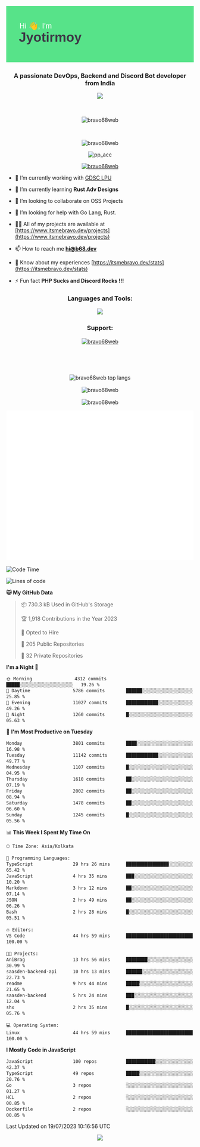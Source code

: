 <p align="center"><img src="header.png"></p>
<h3 align="center">A passionate DevOps, Backend and Discord Bot developer from India</h3>

<p align="center"><a href="https://discord.com/users/457039372009865226"><img src="https://lanyard-profile-readme.vercel.app/api/457039372009865226"></a></p>
                           
<br>
<p align="center"> <img src="https://komarev.com/ghpvc/?username=bravo68web&label=Profile%20views&color=0e75b6&style=flat" alt="bravo68web" /> </p>
<br>


<p align="center"><img src="https://github-profile-trophy.vercel.app/?username=bravo68web&theme=discord&column=3&row=2" alt="bravo68web" /> </p>
<p align="center"><img src="https://osu-embed.b68dev.xyz/pp_acc" alt="pp_acc" /> </p>

<p align="center"> <a href="https://twitter.com/bravo68web" target="blank"><img src="https://img.shields.io/twitter/follow/bravo68web?logo=twitter&style=for-the-badge" alt="bravo68web" /></a> </p>

- 🔭 I’m currently working with [GDSC LPU](https://gdsclpu.live/)

- 🌱 I’m currently learning **Rust Adv Designs**

- 👯 I’m looking to collaborate on OSS Projects

- 🤝 I’m looking for help with Go Lang, Rust.

- 👨‍💻 All of my projects are available at [https://www.itsmebravo.dev/projects](https://www.itsmebravo.dev/projects)

<!-- - 💬 Ask me about **DF Techs** -->

- 📫 How to reach me **hi@b68.dev**

- 📄 Know about my experiences [https://itsmebravo.dev/stats](https://itsmebravo.dev/stats)

- ⚡ Fun fact **PHP Sucks and Discord Rocks !!!**

<h3 align="center">Languages and Tools:</h3>
<p align="center"> 
<img src="https://skillicons.dev/icons?i=aws,bash,c,cs,cpp,cloudflare,css,dart,devto,discord,bots,docker,electron,ember,emotion,express,fastapi,figma,firebase,flask,gcp,git,github,githubactions,go,gitlab,graphql,heroku,html,ai,ipfs,js,jest,linux,md,mastodon,mongodb,neovim,netlify,nextjs,nginx,nodejs,postgres,postman,powershell,py,react,redis,regex,replit,rocket,rust,sqlite,mysql,stackoverflow,styledcomponents,supabase,sentry,solidity,svg,tailwind,tauri,twitter,ts,unity,v,vercel,vim,vite,wasm,webpack,workers&perline=8&theme=dark" />
</p>

<h3 align="center">Support:</h3>
<p align="center"><a href="https://www.buymeacoffee.com/bravo68web"> <img align="center" src="https://cdn.buymeacoffee.com/buttons/v2/default-yellow.png" height="50" width="210" alt="bravo68web" /></a></p><br><br>
<br>

<p align="center"> <img align="center" src="https://github-readme-stats-sync.vercel.app/api/top-langs?username=bravo68web&count_private=true&show_icons=true&theme=radical&border_radius=10&&langs_count=10&layout=compact" alt="bravo68web top langs" /></p>

<p align="center"> <img align="center" src="https://github-readme-stats-sync.vercel.app/api?username=bravo68web&count_private=true&show_icons=true&theme=radical&border_radius=10" alt="bravo68web" /></p>

<p align="center"> <img align="center" src="https://github-readme-streak-stats.herokuapp.com?user=bravo68web&theme=dracula&hide_border=true" alt="bravo68web" /></p>

<p align="center"><img src="https://raw.githubusercontent.com/BRAVO68WEB/BRAVO68WEB/master/github-metrics.svg"></p>

<!--START_SECTION:waka-->
![Code Time](http://img.shields.io/badge/Code%20Time-5%2C149%20hrs%2015%20mins-blue)

![Lines of code](https://img.shields.io/badge/From%20Hello%20World%20I%27ve%20Written-62.9%20million%20lines%20of%20code-blue)

**🐱 My GitHub Data** 

> 📦 730.3 kB Used in GitHub's Storage 
 > 
> 🏆 1,918 Contributions in the Year 2023
 > 
> 💼 Opted to Hire
 > 
> 📜 205 Public Repositories 
 > 
> 🔑 32 Private Repositories 
 > 
**I'm a Night 🦉** 

```text
🌞 Morning                4312 commits        █████░░░░░░░░░░░░░░░░░░░░   19.26 % 
🌆 Daytime                5786 commits        ██████░░░░░░░░░░░░░░░░░░░   25.85 % 
🌃 Evening                11027 commits       ████████████░░░░░░░░░░░░░   49.26 % 
🌙 Night                  1260 commits        █░░░░░░░░░░░░░░░░░░░░░░░░   05.63 % 
```
📅 **I'm Most Productive on Tuesday** 

```text
Monday                   3801 commits        ████░░░░░░░░░░░░░░░░░░░░░   16.98 % 
Tuesday                  11142 commits       ████████████░░░░░░░░░░░░░   49.77 % 
Wednesday                1107 commits        █░░░░░░░░░░░░░░░░░░░░░░░░   04.95 % 
Thursday                 1610 commits        ██░░░░░░░░░░░░░░░░░░░░░░░   07.19 % 
Friday                   2002 commits        ██░░░░░░░░░░░░░░░░░░░░░░░   08.94 % 
Saturday                 1478 commits        ██░░░░░░░░░░░░░░░░░░░░░░░   06.60 % 
Sunday                   1245 commits        █░░░░░░░░░░░░░░░░░░░░░░░░   05.56 % 
```


📊 **This Week I Spent My Time On** 

```text
🕑︎ Time Zone: Asia/Kolkata

💬 Programming Languages: 
TypeScript               29 hrs 26 mins      ████████████████░░░░░░░░░   65.42 % 
JavaScript               4 hrs 35 mins       ███░░░░░░░░░░░░░░░░░░░░░░   10.20 % 
Markdown                 3 hrs 12 mins       ██░░░░░░░░░░░░░░░░░░░░░░░   07.14 % 
JSON                     2 hrs 49 mins       ██░░░░░░░░░░░░░░░░░░░░░░░   06.26 % 
Bash                     2 hrs 28 mins       █░░░░░░░░░░░░░░░░░░░░░░░░   05.51 % 

🔥 Editors: 
VS Code                  44 hrs 59 mins      █████████████████████████   100.00 % 

🐱‍💻 Projects: 
AniBrag                  13 hrs 56 mins      ████████░░░░░░░░░░░░░░░░░   30.99 % 
saasden-backend-api      10 hrs 13 mins      ██████░░░░░░░░░░░░░░░░░░░   22.73 % 
readme                   9 hrs 44 mins       █████░░░░░░░░░░░░░░░░░░░░   21.65 % 
saasden-backend          5 hrs 24 mins       ███░░░░░░░░░░░░░░░░░░░░░░   12.04 % 
shx                      2 hrs 35 mins       █░░░░░░░░░░░░░░░░░░░░░░░░   05.76 % 

💻 Operating System: 
Linux                    44 hrs 59 mins      █████████████████████████   100.00 % 
```

**I Mostly Code in JavaScript** 

```text
JavaScript               100 repos           ███████████░░░░░░░░░░░░░░   42.37 % 
TypeScript               49 repos            █████░░░░░░░░░░░░░░░░░░░░   20.76 % 
Go                       3 repos             ░░░░░░░░░░░░░░░░░░░░░░░░░   01.27 % 
HCL                      2 repos             ░░░░░░░░░░░░░░░░░░░░░░░░░   00.85 % 
Dockerfile               2 repos             ░░░░░░░░░░░░░░░░░░░░░░░░░   00.85 % 
```




 Last Updated on 19/07/2023 10:16:56 UTC
<!--END_SECTION:waka-->

<p align="center"><img src="https://bravo68web.me/images/header_.png"></p>

